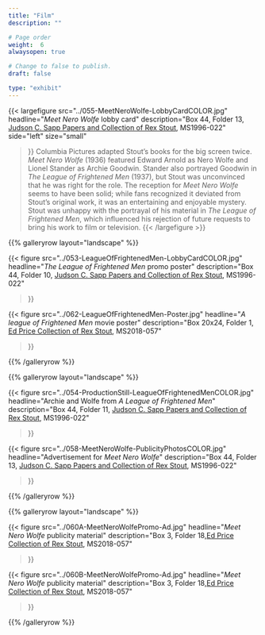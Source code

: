 ```yaml
---
title: "Film"
description: ""

# Page order
weight:  6
alwaysopen: true

# Change to false to publish.
draft: false

type: "exhibit"
---
```

{{< largefigure src="../055-MeetNeroWolfe-LobbyCardCOLOR.jpg"
           headline="*Meet Nero Wolfe* lobby card"
           description="Box 44, Folder 13, [Judson C. Sapp Papers and Collection of Rex Stout](https://bc-primo.hosted.exlibrisgroup.com/permalink/f/l6ucgu/ALMA-BC21351253640001021), MS1996-022"
           side="left"
           size="small"
>}}
Columbia Pictures adapted Stout’s books for the big screen twice.  *Meet Nero Wolfe* (1936) featured Edward Arnold as Nero Wolfe and Lionel Stander as Archie Goodwin. Stander also portrayed Goodwin in *The League of Frightened Men* (1937), but Stout was unconvinced that he was right for the role.  The reception for *Meet Nero Wolfe* seems to have been solid; while fans recognized it deviated from Stout’s original work, it was an entertaining and enjoyable mystery. Stout was unhappy with the portrayal of his material in *The League of Frightened Men*, which influenced his rejection of future requests to bring his work to film or television.
{{< /largefigure >}}

{{% galleryrow layout="landscape" %}}

{{< figure src="../053-LeagueOfFrightenedMen-LobbyCardCOLOR.jpg"
           headline="*The League of Frightened Men* promo poster"
           description="Box 44, Folder 10, [Judson C. Sapp Papers and Collection of Rex Stout](https://bc-primo.hosted.exlibrisgroup.com/permalink/f/l6ucgu/ALMA-BC21351253640001021), MS1996-022"
>}}

{{< figure src="../062-LeagueOfFrightenedMen-Poster.jpg"
headline="*A league of Frightened Men* movie poster"
description="Box 20x24, Folder 1, [Ed Price Collection of Rex Stout](https://bc-primo.hosted.exlibrisgroup.com/permalink/f/l6ucgu/ALMA-BC21495631010001021), MS2018-057"
>}}

{{% /galleryrow %}}

{{% galleryrow layout="landscape" %}}

{{< figure src="../054-ProductionStill-LeagueOfFrightenedMenCOLOR.jpg"
           headline="Archie and Wolfe from *A League of Frightened Men*"
           description="Box 44, Folder 11, [Judson C. Sapp Papers and Collection of Rex Stout](https://bc-primo.hosted.exlibrisgroup.com/permalink/f/l6ucgu/ALMA-BC21351253640001021), MS1996-022"
>}}


{{< figure src="../058-MeetNeroWolfe-PublicityPhotosCOLOR.jpg"
           headline="Advertisement for *Meet Nero Wolfe*"
           description="Box 44, Folder 13, [Judson C. Sapp Papers and Collection of Rex Stout](https://bc-primo.hosted.exlibrisgroup.com/permalink/f/l6ucgu/ALMA-BC21351253640001021), MS1996-022"
>}}

{{% /galleryrow %}}

{{% galleryrow layout="landscape" %}}

{{< figure src="../060A-MeetNeroWolfePromo-Ad.jpg"
           headline="*Meet Nero Wolfe* publicity material"
           description="Box 3, Folder 18,[Ed Price Collection of Rex Stout](https://bc-primo.hosted.exlibrisgroup.com/permalink/f/l6ucgu/ALMA-BC21495631010001021), MS2018-057"
>}}

{{< figure src="../060B-MeetNeroWolfePromo-Ad.jpg"
           headline="*Meet Nero Wolfe* publicity material"
           description="Box 3, Folder 18,[Ed Price Collection of Rex Stout](https://bc-primo.hosted.exlibrisgroup.com/permalink/f/l6ucgu/ALMA-BC21495631010001021), MS2018-057"
>}}

{{% /galleryrow %}}
